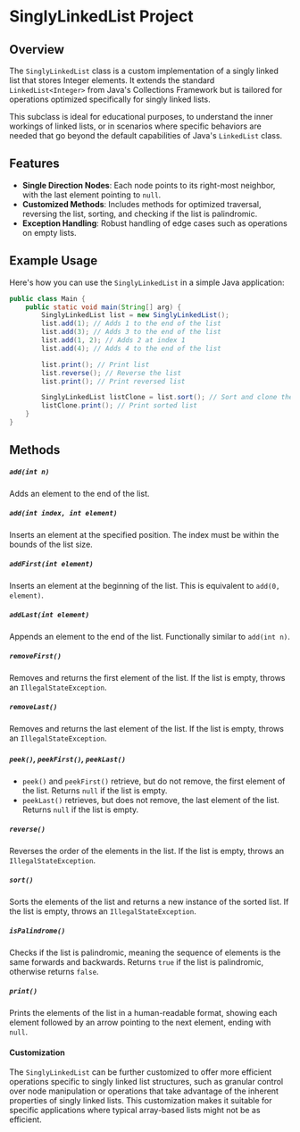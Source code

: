 # SinglyLinkedList Project

## Overview

The `SinglyLinkedList` class is a custom implementation of a singly linked list that stores Integer elements. It extends the standard `LinkedList<Integer>` from Java's Collections Framework but is tailored for operations optimized specifically for singly linked lists.

This subclass is ideal for educational purposes, to understand the inner workings of linked lists, or in scenarios where specific behaviors are needed that go beyond the default capabilities of Java's `LinkedList` class.

## Features

- **Single Direction Nodes**: Each node points to its right-most neighbor, with the last element pointing to `null`.
- **Customized Methods**: Includes methods for optimized traversal, reversing the list, sorting, and checking if the list is palindromic.
- **Exception Handling**: Robust handling of edge cases such as operations on empty lists.

## Example Usage

Here's how you can use the `SinglyLinkedList` in a simple Java application:

```java
public class Main {
    public static void main(String[] arg) {
        SinglyLinkedList list = new SinglyLinkedList();
        list.add(1); // Adds 1 to the end of the list
        list.add(3); // Adds 3 to the end of the list
        list.add(1, 2); // Adds 2 at index 1
        list.add(4); // Adds 4 to the end of the list

        list.print(); // Print list
        list.reverse(); // Reverse the list
        list.print(); // Print reversed list

        SinglyLinkedList listClone = list.sort(); // Sort and clone the list
        listClone.print(); // Print sorted list
    }
}
```

## Methods

##### `add(int n)`
Adds an element to the end of the list.

##### `add(int index, int element)`
Inserts an element at the specified position. The index must be within the bounds of the list size.

##### `addFirst(int element)`
Inserts an element at the beginning of the list. This is equivalent to `add(0, element)`.

##### `addLast(int element)`
Appends an element to the end of the list. Functionally similar to `add(int n)`.

##### `removeFirst()`
Removes and returns the first element of the list. If the list is empty, throws an `IllegalStateException`.

##### `removeLast()`
Removes and returns the last element of the list. If the list is empty, throws an `IllegalStateException`.

##### `peek()`, `peekFirst()`, `peekLast()`
- `peek()` and `peekFirst()` retrieve, but do not remove, the first element of the list. Returns `null` if the list is empty.
- `peekLast()` retrieves, but does not remove, the last element of the list. Returns `null` if the list is empty.

##### `reverse()`
Reverses the order of the elements in the list. If the list is empty, throws an `IllegalStateException`.

##### `sort()`
Sorts the elements of the list and returns a new instance of the sorted list. If the list is empty, throws an `IllegalStateException`.

##### `isPalindrome()`
Checks if the list is palindromic, meaning the sequence of elements is the same forwards and backwards. Returns `true` if the list is palindromic, otherwise returns `false`.

##### `print()`
Prints the elements of the list in a human-readable format, showing each element followed by an arrow pointing to the next element, ending with `null`.

#### Customization

The `SinglyLinkedList` can be further customized to offer more efficient operations specific to singly linked list structures, such as granular control over node manipulation or operations that take advantage of the inherent properties of singly linked lists. This customization makes it suitable for specific applications where typical array-based lists might not be as efficient.
